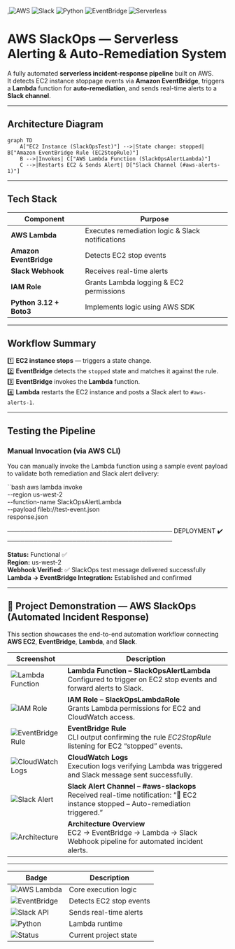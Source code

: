 ,![AWS](https://img.shields.io/badge/AWS-Lambda-orange?logo=amazon-aws)
![Slack](https://img.shields.io/badge/Slack-Integration-blue?logo=slack)
![Python](https://img.shields.io/badge/Python-3.12-blue?logo=python)
![EventBridge](https://img.shields.io/badge/EventBridge-Triggered-purple)
![Serverless](https://img.shields.io/badge/Serverless-Automation-success)

# AWS SlackOps — Serverless Alerting & Auto-Remediation System

A fully automated **serverless incident-response pipeline** built on AWS.  
It detects EC2 instance stoppage events via **Amazon EventBridge**, triggers a **Lambda** function for **auto-remediation**, and sends real-time alerts to a **Slack channel**.

---

## Architecture Diagram

```mermaid
graph TD
    A["EC2 Instance (SlackOpsTest)"] -->|State change: stopped| B["Amazon EventBridge Rule (EC2StopRule)"]
    B -->|Invokes| C["AWS Lambda Function (SlackOpsAlertLambda)"]
    C -->|Restarts EC2 & Sends Alert| D["Slack Channel (#aws-alerts-1)"]
```

---

## Tech Stack

| Component               | Purpose                                          |
| ----------------------- | ------------------------------------------------ |
| **AWS Lambda**          | Executes remediation logic & Slack notifications |
| **Amazon EventBridge**  | Detects EC2 stop events                          |
| **Slack Webhook**       | Receives real-time alerts                        |
| **IAM Role**            | Grants Lambda logging & EC2 permissions          |
| **Python 3.12 + Boto3** | Implements logic using AWS SDK                   |

---

## Workflow Summary

1️⃣ **EC2 instance stops** — triggers a state change.  
2️⃣ **EventBridge** detects the `stopped` state and matches it against the rule.  
3️⃣ **EventBridge** invokes the **Lambda** function.  
4️⃣ **Lambda** restarts the EC2 instance and posts a Slack alert to `#aws-alerts-1`.  

---

## Testing the Pipeline

### Manual Invocation (via AWS CLI)
You can manually invoke the Lambda function using a sample event payload to validate both remediation and Slack alert delivery:

``bash
aws lambda invoke \
  --region us-west-2 \
  --function-name SlackOpsAlertLambda \
  --payload fileb://test-event.json \
  response.json

──────────────────────────────────────
DEPLOYMENT ✔️
──────────────────────────────────────

**Status:** Functional ✅  
**Region:** us-west-2  
**Webhook Verified:** :white_check_mark: SlackOps test message delivered successfully  
**Lambda → EventBridge Integration:** Established and confirmed  

---

## 📸 Project Demonstration — AWS SlackOps (Automated Incident Response)

This section showcases the end-to-end automation workflow connecting **AWS EC2**, **EventBridge**, **Lambda**, and **Slack**.

| Screenshot | Description |
|-------------|--------------|
| ![Lambda Function](screenshots/01-lambda-function-dashboard.png) | **Lambda Function – SlackOpsAlertLambda**<br>Configured to trigger on EC2 stop events and forward alerts to Slack. |
| ![IAM Role](screenshots/02-iam-role-policy.png) | **IAM Role – SlackOpsLambdaRole**<br>Grants Lambda permissions for EC2 and CloudWatch access. |
| ![EventBridge Rule](screenshots/03-eventbridge-rule-cli-proof.png) | **EventBridge Rule**<br>CLI output confirming the rule *EC2StopRule* listening for EC2 “stopped” events. |
| ![CloudWatch Logs](screenshots/04-cloudwatch-log-stream.png) | **CloudWatch Logs**<br>Execution logs verifying Lambda was triggered and Slack message sent successfully. |
| ![Slack Alert](screenshots/05-slack-alert-message.png) | **Slack Alert Channel – #aws-slackops**<br>Received real-time notification: “:rotating_light: EC2 instance stopped – Auto-remediation triggered.” |
| ![Architecture](screenshots/06-architecture-diagram.png) | **Architecture Overview**<br>EC2 → EventBridge → Lambda → Slack Webhook pipeline for automated incident alerts. |

---

| Badge | Description |
|-------|--------------|
| ![AWS Lambda](https://img.shields.io/badge/AWS-Lambda-orange?logo=awslambda) | Core execution logic |
| ![EventBridge](https://img.shields.io/badge/AWS-EventBridge-blueviolet?logo=amazoneventbridge) | Detects EC2 stop events |
| ![Slack API](https://img.shields.io/badge/Slack-Webhook-4A154B?logo=slack) | Sends real-time alerts |
| ![Python](https://img.shields.io/badge/Python-3.12-blue?logo=python) | Lambda runtime |
| ![Status](https://img.shields.io/badge/Status-Active-success?style=flat) | Current project state |
